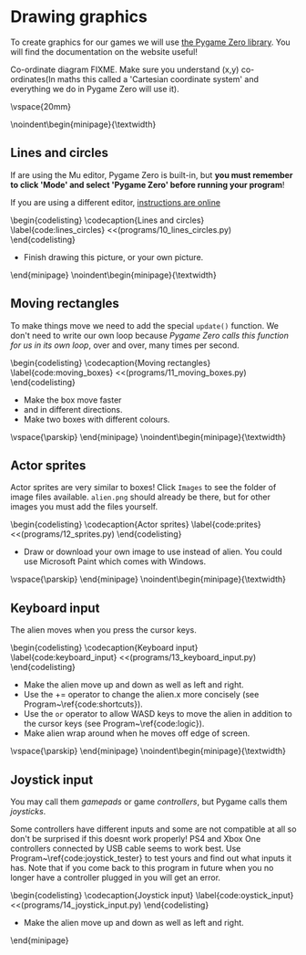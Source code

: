 # Drawing graphics

To create graphics for our games we will use [the Pygame Zero library](https://pygame-zero.readthedocs.io). You will find the documentation on the website useful!

Co-ordinate diagram FIXME. Make sure you understand (x,y) co-ordinates(In maths this called a 'Cartesian coordinate system' and everything we do in Pygame Zero will use it).

\vspace{20mm}

\noindent\begin{minipage}{\textwidth}

## Lines and circles

If are using the Mu editor, Pygame Zero is built-in, but **you must remember to click 'Mode' and select 'Pygame Zero' before running your program**!

If you are using a different editor, [instructions are online](https://pygame-zero.readthedocs.io/en/stable/ide-mode.html)

\begin{codelisting}
\codecaption{Lines and circles}
\label{code:lines_circles}
<<(programs/10_lines_circles.py)
\end{codelisting}

* Finish drawing this picture, or your own picture.

\end{minipage}
\noindent\begin{minipage}{\textwidth}

## Moving rectangles

To make things move we need to add the special `update()` function.
We don't need to write our own loop because *Pygame Zero calls this function for us in its own loop*, over and over, many times per second.

\begin{codelisting}
\codecaption{Moving rectangles}
\label{code:moving_boxes}
<<(programs/11_moving_boxes.py)
\end{codelisting}

* Make the box move faster
* and in different directions.
* Make two boxes with different colours.

\vspace{\parskip}
\end{minipage}
\noindent\begin{minipage}{\textwidth}

## Actor sprites

Actor sprites are very similar to boxes!
Click `Images` to see the folder of image files available.
`alien.png` should already be there, but
for other images you must add the files yourself.

\begin{codelisting}
\codecaption{Actor sprites}
\label{code:prites}
<<(programs/12_sprites.py)
\end{codelisting}

* Draw or download your own image to use instead of alien.  You could use Microsoft Paint which comes with Windows.

\vspace{\parskip}
\end{minipage}
\noindent\begin{minipage}{\textwidth}

## Keyboard input

The alien moves when you press the cursor keys.

\begin{codelisting}
\codecaption{Keyboard input}
\label{code:keyboard_input}
<<(programs/13_keyboard_input.py)
\end{codelisting}

* Make the alien move up and down as well as left and right.
* Use the += operator to change the alien.x more concisely (see Program~\ref{code:shortcuts}).
* Use the `or` operator to allow WASD keys to move the alien in addition to the cursor keys (see Program~\ref{code:logic}).
* Make alien wrap around when he moves off edge of screen.

\vspace{\parskip}
\end{minipage}
\noindent\begin{minipage}{\textwidth}

## Joystick input

You may call them *gamepads* or game *controllers*, but Pygame calls them *joysticks*.

 Some controllers have different inputs and some are not compatible at all so don't be surprised if this doesnt work properly!  PS4 and Xbox One controllers connected by USB cable seems to work best.  Use Program~\ref{code:joystick_tester} to test yours and find out what inputs it has.  Note that if you come back to this program in future when you no longer have a controller plugged in you will get an error.


\begin{codelisting}
\codecaption{Joystick input}
\label{code:oystick_input}
<<(programs/14_joystick_input.py)
\end{codelisting}

* Make the alien move up and down as well as left and right.

\end{minipage}